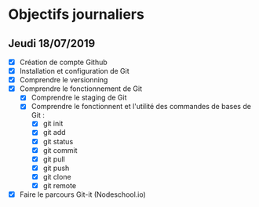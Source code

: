 # Objectifs journaliers

## Jeudi 18/07/2019


* [x] Création de compte Github
* [x] Installation et configuration de Git
* [x] Comprendre le versionning
* [x] Comprendre le fonctionnement de Git
  *[x] Comprendre le staging de Git
  * [x] Comprendre le fonctionnent et l'utilité des commandes de bases de Git :
    * [x] git init
    * [x] git add
    * [x] git status
    * [x] git commit
    * [x] git pull
    * [x] git push
    * [x] git clone
    * [x] git remote
* [X] Faire le parcours Git-it (Nodeschool.io)
